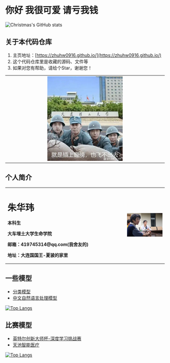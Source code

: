 # 你好 我很可爱 请亏我钱
![Christmas's GitHub stats](https://github-readme-stats.vercel.app/api?username=zhuhw0916&show_icons=true&theme=tokyonight)

## 关于本代码仓库
1. 主页地址：[https://zhuhw0916.github.io/](https://zhuhw0916.github.io/)
2. 这个代码仓库里是收藏的源码、文件等
3. 如果对您有帮助，请给个Star，谢谢您！

<table border="0">
  <tr>
    <td width="25%">
    </td>
    <td width="50%">
      <img src="/1.jpg" width="100%">
    </td>
    <td width="25%">
    </td>
  </tr>
</table>



## 个人简介
<table border="0">
  <tr>
    <td width="75%">
      <h1>朱华玮</h1>
      <p><b>本科生</b></p>
      <p><b>大车埋土大学生命学院</b></p>
      <p><b>邮箱：419745314@qq.com(我舍友的)</b></p>
      <p><b>地址：大连国国王-夏骏的家里</b></p>
    </td>
    <td width="25%">
      <img src="/实践团见面会照片.jpg" width="100%">
    </td>
  </tr>
</table>


## 一些模型

* [分类模型](https://github.com/zhuhw0916/classification_models)
* [中文自然语言处理模型](https://github.com/zhuhw0916/Chinese-ELECTRA)

[![Top Langs](https://github-readme-stats.vercel.app/api/top-langs/?username=zhuhw0916&exclude_repo=Social-practice-group)](https://github.com/zhuhw0916/github-readme-stats)

## 比赛模型

* [英特尔创新大师杯-深度学习挑战赛](https://github.com/zhuhw0916/ccks2021-track3-top1)
* [天池智能医疗](https://github.com/zhuhw0916/TianchiMedical)



[![Top Langs](https://github-readme-stats.vercel.app/api/top-langs/?username=zhuhw0916&layout=compact)](https://github.com/zhuhw0916/github-readme-stats)


